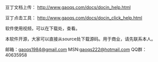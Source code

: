 豆丁文档上传：
http://www.gaoqs.com/docs/docin_help.html

豆丁点击工具：
http://www.gaoqs.com/docs/docin_click_help.html

软件使用视频，可以在下载处，查看。

本软件开源，大家可以直接从source处下载源码。用于商业，请先联系本人。

邮箱：gaoqs1984@gmail.com
MSN:gaoqs222@hotmail.com
QQ群：40635958